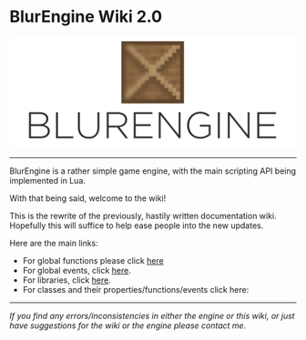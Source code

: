 # BlurEngine Wiki 2.0

<img src="logo.png" style="max-width:100%;">



- - -

BlurEngine is a rather simple game engine, with the main scripting API being implemented in Lua.

With that being said, welcome to the wiki!

This is the rewrite of the previously, hastily written documentation wiki. Hopefully this will suffice to help ease people into the new updates.

Here are the main links:

- For global functions please click [here](functions.md)
- For global events, click [here](events.md).
- For libraries, click [here](libraries/libraries.md).
- For classes and their properties/functions/events click here:


- - -

*If you find any errors/inconsistencies in either the engine or this wiki, or just have suggestions for the wiki or the engine please contact me.*

